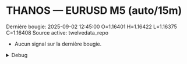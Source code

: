 # THANOS — EURUSD M5 (auto/15m)
Dernière bougie: 2025-09-02 12:45:00  O=1.16401  H=1.16422  L=1.16375  C=1.16408
Source active: twelvedata_repo

- Aucun signal sur la dernière bougie.

<details><summary>Debug</summary>

- TD_API_KEY manquant.

</details>